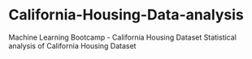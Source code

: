 # California-Housing-Data-analysis
Machine Learning Bootcamp - California Housing Dataset
Statistical analysis of California Housing Dataset
